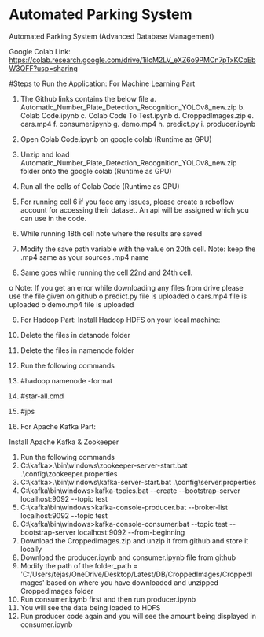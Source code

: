 # Automated Parking System
Automated Parking System (Advanced Database Management) 

Google Colab Link: https://colab.research.google.com/drive/1iIcM2LV_eXZ6o9PMCn7pTxKCbEbW3QFF?usp=sharing

#Steps to Run the Application:
For Machine Learning Part

1.	The Github links contains the below file 
a.	Automatic_Number_Plate_Detection_Recognition_YOLOv8_new.zip
b.	Colab Code.ipynb
c.	Colab Code To Test.ipynb
d.	CroppedImages.zip
e.	cars.mp4
f.	consumer.ipynb
g.	demo.mp4
h.	predict.py
i.	producer.ipynb

2.	Open Colab Code.ipynb on google colab (Runtime as GPU)
3.	Unzip and load Automatic_Number_Plate_Detection_Recognition_YOLOv8_new.zip folder onto the google colab (Runtime as GPU)
4.	Run all the cells of Colab Code (Runtime as GPU)
5.	For running cell 6 if you face any issues, please create a roboflow account for accessing their dataset. An api will be assigned which you can use in the code.
6.	While running 18th cell note where the results are saved  
7.	Modify the save path variable with the value on 20th cell. Note: keep the .mp4 same as your sources .mp4 name
8.	Same goes while running the cell 22nd and 24th cell.

o	Note: If you get an error while downloading any files from drive please use the file given on github
o	predict.py file is uploaded
o	cars.mp4 file is uploaded
o	demo.mp4 file is uploaded

9. For Hadoop Part:
Install Hadoop HDFS on your local machine:
1. Delete the files in datanode folder
2. Delete the files in namenode folder 
3. Run the following commands
4. #hadoop namenode -format
5. #star-all.cmd
6. #jps

10.	For Apache Kafka Part:

Install Apache Kafka & Zookeeper
1. Run the following commands 
2. C:\kafka>.\bin\windows\zookeeper-server-start.bat .\config\zookeeper.properties
3. C:\kafka>.\bin\windows\kafka-server-start.bat .\config\server.properties
4. C:\kafka\bin\windows>kafka-topics.bat --create --bootstrap-server localhost:9092 --topic test
5. C:\kafka\bin\windows>kafka-console-producer.bat --broker-list localhost:9092 --topic test
6. C:\kafka\bin\windows>kafka-console-consumer.bat --topic test --bootstrap-server localhost:9092 --from-beginning
7. Download the CroppedImages.zip and unzip it from github and store it locally
8. Download the producer.ipynb and consumer.ipynb file from github
9. Modify the path of the folder_path = 'C:/Users/tejas/OneDrive/Desktop/Latest/DB/CroppedImages/CroppedImages' based on where you have downloaded and unzipped CroppedImages folder
10. Run consumer.ipynb first and then run producer.ipynb
11. You will see the data being loaded to HDFS
12. Run producer code again and you will see the amount being displayed in consumer.ipynb



